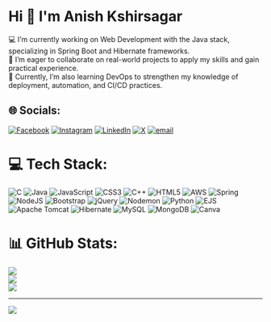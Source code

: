 # Hi 👋 I'm Anish Kshirsagar
💻 I’m currently working on Web Development with the Java stack, specializing in Spring Boot and Hibernate frameworks.<br>🤝 I’m eager to collaborate on real-world projects to apply my skills and gain practical experience.<br>🚀 Currently, I’m also learning DevOps to strengthen my knowledge of deployment, automation, and CI/CD practices.<br>


## 🌐 Socials:
[![Facebook](https://img.shields.io/badge/Facebook-%231877F2.svg?logo=Facebook&logoColor=white)](https://facebook.com/anish-kshirsagar) [![Instagram](https://img.shields.io/badge/Instagram-%23E4405F.svg?logo=Instagram&logoColor=white)](https://instagram.com/anish_436) [![LinkedIn](https://img.shields.io/badge/LinkedIn-%230077B5.svg?logo=linkedin&logoColor=white)](https://linkedin.com/in/anish-kshirsagar) [![X](https://img.shields.io/badge/X-black.svg?logo=X&logoColor=white)](https://x.com/anish_435) [![email](https://img.shields.io/badge/Email-D14836?logo=gmail&logoColor=white)](mailto:kshirsagaranish84@gmail.com) 

# 💻 Tech Stack:
![C](https://img.shields.io/badge/c-%2300599C.svg?style=for-the-badge&logo=c&logoColor=white) ![Java](https://img.shields.io/badge/java-%23ED8B00.svg?style=for-the-badge&logo=openjdk&logoColor=white) ![JavaScript](https://img.shields.io/badge/javascript-%23323330.svg?style=for-the-badge&logo=javascript&logoColor=%23F7DF1E) ![CSS3](https://img.shields.io/badge/css3-%231572B6.svg?style=for-the-badge&logo=css3&logoColor=white) ![C++](https://img.shields.io/badge/c++-%2300599C.svg?style=for-the-badge&logo=c%2B%2B&logoColor=white) ![HTML5](https://img.shields.io/badge/html5-%23E34F26.svg?style=for-the-badge&logo=html5&logoColor=white) ![AWS](https://img.shields.io/badge/AWS-%23FF9900.svg?style=for-the-badge&logo=amazon-aws&logoColor=white) ![Spring](https://img.shields.io/badge/spring-%236DB33F.svg?style=for-the-badge&logo=spring&logoColor=white) ![NodeJS](https://img.shields.io/badge/node.js-6DA55F?style=for-the-badge&logo=node.js&logoColor=white) ![Bootstrap](https://img.shields.io/badge/bootstrap-%238511FA.svg?style=for-the-badge&logo=bootstrap&logoColor=white) ![jQuery](https://img.shields.io/badge/jquery-%230769AD.svg?style=for-the-badge&logo=jquery&logoColor=white) ![Nodemon](https://img.shields.io/badge/NODEMON-%23323330.svg?style=for-the-badge&logo=nodemon&logoColor=%BBDEAD) ![Python](https://img.shields.io/badge/python-3670A0?style=for-the-badge&logo=python&logoColor=ffdd54) ![EJS](https://img.shields.io/badge/ejs-%23B4CA65.svg?style=for-the-badge&logo=ejs&logoColor=black) ![Apache Tomcat](https://img.shields.io/badge/apache%20tomcat-%23F8DC75.svg?style=for-the-badge&logo=apache-tomcat&logoColor=black) ![Hibernate](https://img.shields.io/badge/Hibernate-59666C?style=for-the-badge&logo=Hibernate&logoColor=white) ![MySQL](https://img.shields.io/badge/mysql-4479A1.svg?style=for-the-badge&logo=mysql&logoColor=white) ![MongoDB](https://img.shields.io/badge/MongoDB-%234ea94b.svg?style=for-the-badge&logo=mongodb&logoColor=white) ![Canva](https://img.shields.io/badge/Canva-%2300C4CC.svg?style=for-the-badge&logo=Canva&logoColor=white)
# 📊 GitHub Stats:
![](https://github-readme-stats.vercel.app/api?username=anish1050&theme=dark&hide_border=false&include_all_commits=false&count_private=false)<br/>
![](https://nirzak-streak-stats.vercel.app/?user=anish1050&theme=dark&hide_border=false)<br/>
![](https://github-readme-stats.vercel.app/api/top-langs/?username=anish1050&theme=dark&hide_border=false&include_all_commits=false&count_private=false&layout=compact)

---
[![](https://visitcount.itsvg.in/api?id=anish1050&icon=0&color=0)](https://visitcount.itsvg.in)

<!-- Proudly created with GPRM ( https://gprm.itsvg.in ) -->
